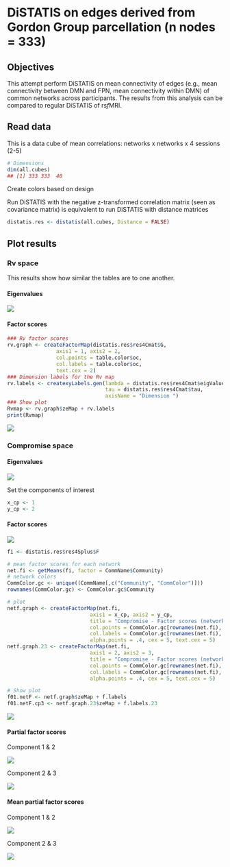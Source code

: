 DiSTATIS on edges derived from Gordon Group parcellation (n nodes = 333)
================

## Objectives

This attempt perform DiSTATIS on mean connectivity of edges (e.g., mean
connectivity between DMN and FPN, mean connectivity within DMN) of
common networks across participants. The results from this analysis can
be compared to regular DiSTATIS of rs*f*MRI.

## Read data

This is a data cube of mean correlations: networks x networks x 4
sessions (2-5)

``` r
# Dimensions
dim(all.cubes)
## [1] 333 333  40
```

Create colors based on design

Run DiSTATIS with the negative z-transformed correlation matrix (seen as
covariance matrix) is equivalent to run DiSTATIS with distance matrices

``` r
distatis.res <- distatis(all.cubes, Distance = FALSE)
```

## Plot results

### Rv space

This results show how similar the tables are to one another.

#### Eigenvalues

![](GordonParcel_DisTATIS_files/figure-gfm/Rv.scree-1.png)<!-- -->

#### Factor scores

``` r
### Rv factor scores
rv.graph <- createFactorMap(distatis.res$res4Cmat$G,
                axis1 = 1, axis2 = 2,
                col.points = table.color$oc,
                col.labels = table.color$oc,
                text.cex = 2)
### Dimension labels for the Rv map
rv.labels <- createxyLabels.gen(lambda = distatis.res$res4Cmat$eigValues,
                                tau = distatis.res$res4Cmat$tau,
                                axisName = "Dimension ")
### Show plot
Rvmap <- rv.graph$zeMap + rv.labels
print(Rvmap)
```

![](GordonParcel_DisTATIS_files/figure-gfm/Rv.f-1.png)<!-- -->

### Compromise space

#### Eigenvalues

![](GordonParcel_DisTATIS_files/figure-gfm/scree-1.png)<!-- -->

Set the components of interest

``` r
x_cp <- 1
y_cp <- 2
```

#### Factor scores

![](GordonParcel_DisTATIS_files/figure-gfm/plot_fig_f-1.png)<!-- -->

``` r
fi <- distatis.res$res4Splus$F

# mean factor scores for each network
net.fi <- getMeans(fi, factor = CommName$Community)
# network colors
CommColor.gc <- unique((CommName[,c("Community", "CommColor")]))
rownames(CommColor.gc) <- CommColor.gc$Community

# plot
netf.graph <- createFactorMap(net.fi,
                           axis1 = x_cp, axis2 = y_cp,
                           title = "Compromise - Factor scores (networks): cp 1 & 2",
                           col.points = CommColor.gc[rownames(net.fi), "CommColor"],
                           col.labels = CommColor.gc[rownames(net.fi), "CommColor"],
                           alpha.points = .4, cex = 5, text.cex = 5)
netf.graph.23 <- createFactorMap(net.fi,
                           axis1 = 2, axis2 = 3,
                           title = "Compromise - Factor scores (networks): cp 2 & 3",
                           col.points = CommColor.gc[rownames(net.fi), "CommColor"],
                           col.labels = CommColor.gc[rownames(net.fi), "CommColor"],
                           alpha.points = .4, cex = 5, text.cex = 5)

# Show plot
f01.netF <- netf.graph$zeMap + f.labels
f01.netF.cp3 <- netf.graph.23$zeMap + f.labels.23
```

![](GordonParcel_DisTATIS_files/figure-gfm/plot_fig_netf-1.png)<!-- -->

#### Partial factor scores

Component 1 & 2

![](GordonParcel_DisTATIS_files/figure-gfm/plot_fig_pF-1.png)<!-- -->

Component 2 & 3

![](GordonParcel_DisTATIS_files/figure-gfm/plot_fig_pF_cp3-1.png)<!-- -->

#### Mean partial factor scores

Component 1 & 2

![](GordonParcel_DisTATIS_files/figure-gfm/plot_fig_netpF-1.png)<!-- -->

Component 2 & 3

![](GordonParcel_DisTATIS_files/figure-gfm/plot_fig_pF_cp3_net-1.png)<!-- -->
